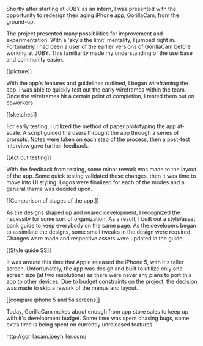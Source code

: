 Shortly after starting at JOBY as an intern, I was presented with the opportunity to redesign their aging iPhone app, GorillaCam, from the ground-up.

The project presented many possibilities for improvement and experimentation. With a 'sky's the limit' mentality, I jumped right in. Fortunately I had been a user of the earlier versions of GorillaCam before working at JOBY. This familiarity made my understanding of the userbase and community easier.

[[picture]]

With the app's features and guidelines outlined, I began wireframing the app. I was able to quickly test out the early wireframes within the team. Once the wireframes hit a certain point of completion, I tested them out on coworkers.


[[sketches]]

For early testing, I utilized the method of paper prototyping the app at-scale. A script guided the users throught the app through a series of prompts. Notes were taken on each step of the process, then a post-test interview gave further feedback.

[[Act out testing]]

With the feedback from testing, some minor rework was made to the layout of the app. Some quick testing validated these changes, then it was time to move into UI styling. Logos were finalized for each of the modes and a general theme was decided upon.

[[Comparison of stages of the app.]]

As the designs shaped up and neared development, I recognized the necessity for some sort of organization. As a result, I built out a style/asset bank guide to keep everybody on the same page. As the developers began to assimilate the designs, some small tweaks in the design were required. Changes were made and respective assets were updated in the guide.

[[Style guide SS]]

It was around this time that Apple released the iPhone 5, with it's taller screen. Unfortunately, the app was design and built to utilize only one screen size (at two resolutions) as there were never any plans to port this app to other devices. Due to budget constraints on the project, the decision was made to skip a rework of the menus and layout.

[[compare iphone 5 and 5s screens]]

Today, GorillaCam makes about enough from app store sales to keep up with it's development budget. Some time was spent chasing bugs, some extra time is being spent on currently unreleased features.






http://gorillacam.joeyhiller.com/
